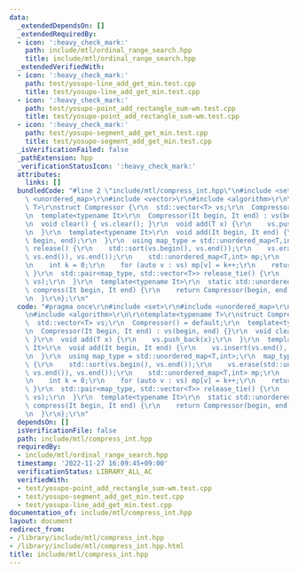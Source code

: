 ```yaml
---
data:
  _extendedDependsOn: []
  _extendedRequiredBy:
  - icon: ':heavy_check_mark:'
    path: include/mtl/ordinal_range_search.hpp
    title: include/mtl/ordinal_range_search.hpp
  _extendedVerifiedWith:
  - icon: ':heavy_check_mark:'
    path: test/yosupo-line_add_get_min.test.cpp
    title: test/yosupo-line_add_get_min.test.cpp
  - icon: ':heavy_check_mark:'
    path: test/yosupo-point_add_rectangle_sum-wm.test.cpp
    title: test/yosupo-point_add_rectangle_sum-wm.test.cpp
  - icon: ':heavy_check_mark:'
    path: test/yosupo-segment_add_get_min.test.cpp
    title: test/yosupo-segment_add_get_min.test.cpp
  _isVerificationFailed: false
  _pathExtension: hpp
  _verificationStatusIcon: ':heavy_check_mark:'
  attributes:
    links: []
  bundledCode: "#line 2 \"include/mtl/compress_int.hpp\"\n#include <set>\r\n#include\
    \ <unordered_map>\r\n#include <vector>\r\n#include <algorithm>\r\n\r\ntemplate<typename\
    \ T>\r\nstruct Compressor {\r\n  std::vector<T> vs;\r\n  Compressor() = default;\r\
    \n  template<typename It>\r\n  Compressor(It begin, It end) : vs(begin, end) {}\r\
    \n  void clear() { vs.clear(); }\r\n  void add(T x) {\r\n    vs.push_back(x);\r\
    \n  }\r\n  template<typename It>\r\n  void add(It begin, It end) {\r\n    vs.insert(vs.end(),\
    \ begin, end);\r\n  }\r\n  using map_type = std::unordered_map<T,int>;\r\n  map_type\
    \ release() {\r\n    std::sort(vs.begin(), vs.end());\r\n    vs.erase(std::unique(vs.begin(),\
    \ vs.end()), vs.end());\r\n    std::unordered_map<T,int> mp;\r\n    mp.reserve(vs.size());\r\
    \n    int k = 0;\r\n    for (auto v : vs) mp[v] = k++;\r\n    return mp;\r\n \
    \ }\r\n  std::pair<map_type, std::vector<T>> release_tie() {\r\n    return std::make_pair(release(),\
    \ vs);\r\n  }\r\n  template<typename It>\r\n  static std::unordered_map<T,int>\
    \ compress(It begin, It end) {\r\n    return Compressor(begin, end).release();\r\
    \n  }\r\n};\r\n"
  code: "#pragma once\r\n#include <set>\r\n#include <unordered_map>\r\n#include <vector>\r\
    \n#include <algorithm>\r\n\r\ntemplate<typename T>\r\nstruct Compressor {\r\n\
    \  std::vector<T> vs;\r\n  Compressor() = default;\r\n  template<typename It>\r\
    \n  Compressor(It begin, It end) : vs(begin, end) {}\r\n  void clear() { vs.clear();\
    \ }\r\n  void add(T x) {\r\n    vs.push_back(x);\r\n  }\r\n  template<typename\
    \ It>\r\n  void add(It begin, It end) {\r\n    vs.insert(vs.end(), begin, end);\r\
    \n  }\r\n  using map_type = std::unordered_map<T,int>;\r\n  map_type release()\
    \ {\r\n    std::sort(vs.begin(), vs.end());\r\n    vs.erase(std::unique(vs.begin(),\
    \ vs.end()), vs.end());\r\n    std::unordered_map<T,int> mp;\r\n    mp.reserve(vs.size());\r\
    \n    int k = 0;\r\n    for (auto v : vs) mp[v] = k++;\r\n    return mp;\r\n \
    \ }\r\n  std::pair<map_type, std::vector<T>> release_tie() {\r\n    return std::make_pair(release(),\
    \ vs);\r\n  }\r\n  template<typename It>\r\n  static std::unordered_map<T,int>\
    \ compress(It begin, It end) {\r\n    return Compressor(begin, end).release();\r\
    \n  }\r\n};\r\n"
  dependsOn: []
  isVerificationFile: false
  path: include/mtl/compress_int.hpp
  requiredBy:
  - include/mtl/ordinal_range_search.hpp
  timestamp: '2022-11-27 16:09:45+09:00'
  verificationStatus: LIBRARY_ALL_AC
  verifiedWith:
  - test/yosupo-point_add_rectangle_sum-wm.test.cpp
  - test/yosupo-segment_add_get_min.test.cpp
  - test/yosupo-line_add_get_min.test.cpp
documentation_of: include/mtl/compress_int.hpp
layout: document
redirect_from:
- /library/include/mtl/compress_int.hpp
- /library/include/mtl/compress_int.hpp.html
title: include/mtl/compress_int.hpp
---
```

